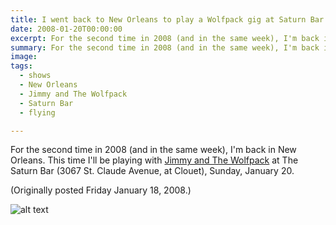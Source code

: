 ```yaml
---
title: I went back to New Orleans to play a Wolfpack gig at Saturn Bar.
date: 2008-01-20T00:00:00
excerpt: For the second time in 2008 (and in the same week), I'm back in New Orleans.
summary: For the second time in 2008 (and in the same week), I'm back in New Orleans.
image: 
tags:
  - shows
  - New Orleans
  - Jimmy and The Wolfpack
  - Saturn Bar
  - flying

---
```



For the second time in 2008 (and in the same week), I'm back in New Orleans. This time I'll be playing with [Jimmy and The Wolfpack](https://jimmyandthewolfpack.com) at The Saturn Bar (3067 St. Claude Avenue, at Clouet), Sunday, January 20.

(Originally posted Friday January 18, 2008.)

![alt text](/static/img/filename)